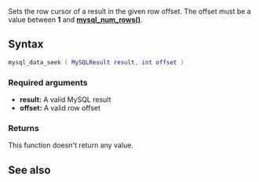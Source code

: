 <pageclass class="#AA7592" subcaption="MTA-MySQL Module"></pageclass>

Sets the row cursor of a result in the given row offset. The offset must be a value between **1** and **[mysql\_num\_rows()](/docs/modules/mta-mysql/mysql_num_rows.md "wikilink")**.

Syntax
------

``` lua
mysql_data_seek ( MySQLResult result, int offset )
```

### Required arguments

-   **result:** A valid MySQL result
-   **offset:** A valid row offset

### Returns

This function doesn't return any value.

See also
--------
